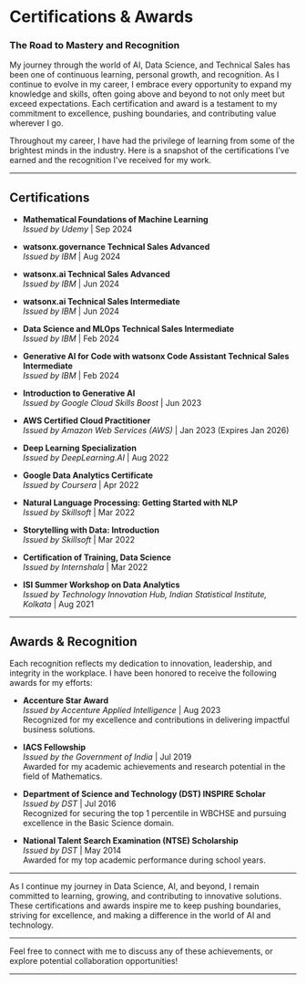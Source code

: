 # Certifications & Awards

### **The Road to Mastery and Recognition**

My journey through the world of AI, Data Science, and Technical Sales has been one of continuous learning, personal growth, and recognition. As I continue to evolve in my career, I embrace every opportunity to expand my knowledge and skills, often going above and beyond to not only meet but exceed expectations. Each certification and award is a testament to my commitment to excellence, pushing boundaries, and contributing value wherever I go.

Throughout my career, I have had the privilege of learning from some of the brightest minds in the industry. Here is a snapshot of the certifications I’ve earned and the recognition I've received for my work.

---

## **Certifications**

- **Mathematical Foundations of Machine Learning**  
  *Issued by Udemy* | Sep 2024

- **watsonx.governance Technical Sales Advanced**  
  *Issued by IBM* | Aug 2024

- **watsonx.ai Technical Sales Advanced**  
  *Issued by IBM* | Jun 2024

- **watsonx.ai Technical Sales Intermediate**  
  *Issued by IBM* | Jun 2024

- **Data Science and MLOps Technical Sales Intermediate**  
  *Issued by IBM* | Feb 2024

- **Generative AI for Code with watsonx Code Assistant Technical Sales Intermediate**  
  *Issued by IBM* | Feb 2024

- **Introduction to Generative AI**  
  *Issued by Google Cloud Skills Boost* | Jun 2023

- **AWS Certified Cloud Practitioner**  
  *Issued by Amazon Web Services (AWS)* | Jan 2023 (Expires Jan 2026)

- **Deep Learning Specialization**  
  *Issued by DeepLearning.AI* | Aug 2022

- **Google Data Analytics Certificate**  
  *Issued by Coursera* | Apr 2022

- **Natural Language Processing: Getting Started with NLP**  
  *Issued by Skillsoft* | Mar 2022

- **Storytelling with Data: Introduction**  
  *Issued by Skillsoft* | Mar 2022

- **Certification of Training, Data Science**  
  *Issued by Internshala* | Mar 2022

- **ISI Summer Workshop on Data Analytics**  
  *Issued by Technology Innovation Hub, Indian Statistical Institute, Kolkata* | Aug 2021

---

## **Awards & Recognition**

Each recognition reflects my dedication to innovation, leadership, and integrity in the workplace. I have been honored to receive the following awards for my efforts:

- **Accenture Star Award**  
  *Issued by Accenture Applied Intelligence* | Aug 2023  
  Recognized for my excellence and contributions in delivering impactful business solutions.

- **IACS Fellowship**  
  *Issued by the Government of India* | Jul 2019  
  Awarded for my academic achievements and research potential in the field of Mathematics.

- **Department of Science and Technology (DST) INSPIRE Scholar**  
  *Issued by DST* | Jul 2016  
  Recognized for securing the top 1 percentile in WBCHSE and pursuing excellence in the Basic Science domain.

- **National Talent Search Examination (NTSE) Scholarship**  
  *Issued by DST* | May 2014  
  Awarded for my top academic performance during school years.

---

As I continue my journey in Data Science, AI, and beyond, I remain committed to learning, growing, and contributing to innovative solutions. These certifications and awards inspire me to keep pushing boundaries, striving for excellence, and making a difference in the world of AI and technology.

---

Feel free to connect with me to discuss any of these achievements, or explore potential collaboration opportunities!

---
